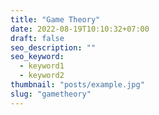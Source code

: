 ```yaml
---
title: "Game Theory"
date: 2022-08-19T10:10:32+07:00
draft: false
seo_description: ""
seo_keyword:
  - keyword1
  - keyword2
thumbnail: "posts/example.jpg"
slug: "gametheory"
---
```


